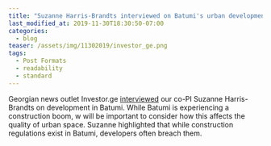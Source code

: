 ```yaml
---
title: "Suzanne Harris-Brandts interviewed on Batumi's urban development"
last_modified_at: 2019-11-30T18:30:50-07:00
categories:
  - blog
teaser: /assets/img/11302019/investor_ge.png
tags:
  - Post Formats
  - readability
  - standard
---
```


Georgian news outlet Investor.ge [interviewed](http://investor.ge/article_2019_3.php?art=5) our co-PI Suzanne Harris-Brandts on development in Batumi. While Batumi is experiencing a construction boom, w will be important to consider how this affects the quality of urban space. Suzanne highlighted that while construction regulations exist in Batumi, developers often breach them.